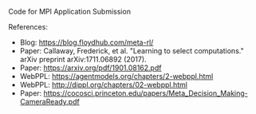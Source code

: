 Code for MPI Application Submission


References:

- Blog: https://blog.floydhub.com/meta-rl/
- Paper: Callaway, Frederick, et al. "Learning to select computations." arXiv preprint arXiv:1711.06892 (2017).
- Paper: https://arxiv.org/pdf/1901.08162.pdf
- WebPPL: https://agentmodels.org/chapters/2-webppl.html
- WebPPL: http://dippl.org/chapters/02-webppl.html
- Paper: https://cocosci.princeton.edu/papers/Meta_Decision_Making-CameraReady.pdf
